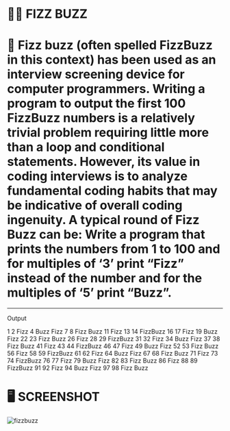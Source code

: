 # :office_worker: FIZZ BUZZ

# 📝 Fizz buzz (often spelled FizzBuzz in this context) has been used as an interview screening device for computer programmers. Writing a program to output the first 100 FizzBuzz numbers is a relatively trivial problem requiring little more than a loop and conditional statements. However, its value in coding interviews is to analyze fundamental coding habits that may be indicative of overall coding ingenuity. A typical round of Fizz Buzz can be: Write a program that prints the numbers from 1 to 100 and for multiples of ‘3’ print “Fizz” instead of the number and for the multiples of ‘5’ print “Buzz”. 
_________________________________________________________________________________________________________________________________________________________________________
Output

1    2    Fizz    4    Buzz    Fizz    7    8    Fizz    Buzz    11    Fizz    13    14    FizzBuzz    16    17    Fizz    19    Buzz    Fizz    22    23    Fizz    Buzz    26    Fizz    28    29    FizzBuzz    31    32    Fizz    34    Buzz    Fizz    37    38    Fizz    Buzz    41    Fizz    43    44    FizzBuzz    46    47    Fizz    49    Buzz    Fizz    52    53    Fizz    Buzz    56    Fizz    58    59    FizzBuzz    61    62    Fizz    64    Buzz    Fizz    67    68    Fizz    Buzz    71    Fizz    73    74    FizzBuzz    76    77    Fizz    79    Buzz    Fizz    82    83    Fizz    Buzz    86    Fizz    88    89    FizzBuzz    91    92    Fizz    94    Buzz    Fizz    97    98    Fizz    Buzz 

# 🖥️ SCREENSHOT

![fizzbuzz](https://user-images.githubusercontent.com/118696796/208251502-25302225-4736-4d5d-a634-f3e5e8c22a4b.png)
